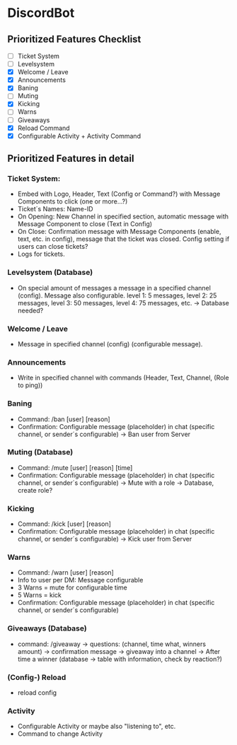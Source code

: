 # DiscordBot
## Prioritized Features Checklist

- [ ] Ticket System
- [ ] Levelsystem
- [x] Welcome / Leave
- [x] Announcements
- [x] Baning
- [ ] Muting
- [x] Kicking
- [ ] Warns
- [ ] Giveaways
- [x] Reload Command
- [x] Configurable Activity + Activity Command

## Prioritized Features in detail
### Ticket System:
- Embed with Logo, Header, Text (Config or Command?) with Message Components to click (one or more...?)
- Ticket´s Names: Name-ID
- On Opening: New Channel in specified section, automatic message with Message Component to close (Text in Config)
- On Close: Confirmation message with Message Components (enable, text, etc. in config), message that the ticket was closed. Config setting if users can close tickets?
- Logs for tickets.

### Levelsystem (Database)
  - On special amount of messages a message in a specified channel (config). Message also configurable.
level 1: 5 messages, level 2: 25 messages, level 3: 50 messages, level 4: 75 messages, etc.
-> Database needed?

### Welcome / Leave
- Message in specified channel (config) (configurable message).

### Announcements
- Write in specified channel with commands (Header, Text, Channel, (Role to ping))

### Baning
- Command: /ban [user] [reason]
- Confirmation: Configurable message (placeholder) in chat (specific channel, or sender´s configurable)
-> Ban user from Server

### Muting (Database)
- Command: /mute [user] [reason] [time]
- Confirmation: Configurable message (placeholder) in chat (specific channel, or sender´s configurable)
-> Mute with a role
-> Database, create role?

### Kicking
- Command: /kick [user] [reason]
- Confirmation: Configurable message (placeholder) in chat (specific channel, or sender´s configurable)
-> Kick user from Server

### Warns
- Command: /warn [user] [reason]
- Info to user per DM: Message configurable
- 3 Warns = mute for configurable time
- 5 Warns = kick
- Confirmation: Configurable message (placeholder) in chat (specific channel, or sender´s configurable)

### Giveaways (Database)
- command: /giveaway -> questions: (channel, time what, winners amount) -> confirmation message -> giveaway into a channel
-> After time a winner (database -> table with information, check by reaction?)

### (Config-) Reload
- reload config

### Activity 
- Configurable Activity or maybe also "listening to", etc.
- Command to change Activity

